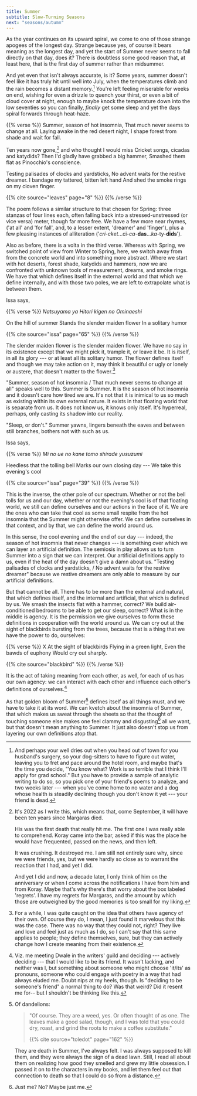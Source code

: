 ```yaml
---
title: Summer
subtitle: Slow-Turning Seasons
next: "seasons/autumn"
---
```


As the year continues on its upward spiral, we come to one of those strange apogees of the longest day. Strange because yes, of course it bears meaning as the longest day, and yet the start of Summer never seems to fall directly on that day, does it? There is doubtless some good reason that, at least here, that is the first day of summer rather than midsummer.

And yet even that isn't always accurate, is it? Some years, summer doesn't feel like it has truly hit until well into July, when the temperatures climb and the rain becomes a distant memory.[^13] You're left feeling miserable for weeks on end, wishing for even a drizzle to quench your thirst, or even a bit of cloud cover at night, enough to maybe knock the temperature down into the low seventies so you can finally, *finally* get some sleep and yet the days spiral forwards through heat-haze.

{{% verse %}}
Summer, season of hot insomnia,
That much never seems to change at all.
Laying awake in the red desert night,
I shape forest from shade and wait for fall.

Ten years now gone,[^14] and who thought I would miss
Cricket songs, cicadas and katydids?
Then I'd gladly have grabbed a big hammer,
Smashed them flat as Pinocchio's conscience.

Testing palisades of clocks and yardsticks,
No advent waits for the restive dreamer.
I bandage my tattered, bitten left hand
And shed the smoke rings on my cloven finger.

{{% cite source="leaves" page="8" %}}
{{% /verse %}}

The poem follows a similar structure to that chosen for Spring: three stanzas of four lines each, often falling back into a stressed-unstressed (or vice versa) meter, though far more free. We have a few more near rhymes, ('at all' and 'for fall', and, to a lesser extent, 'dreamer' and 'finger'), plus a few pleasing instances of alliteration ('*cri*-*cket*...ci-*ca*-**das**...*ka*-ty-**dids**').

Also as before, there is a volta in the third verse. Whereas with Spring, we switched point of view from Winter to Spring, here, we switch away from from the concrete world and into something more abstract. Where we start with hot deserts, forest shade, katydids and hammers, now we are confronted with unknown tools of measurement, dreams, and smoke rings. We have that which defines itself in the external world and that which we define internally, and with those two poles, we are left to extrapolate what is between them.

Issa says,

{{% verse %}}
*Natsuyama ya*
*Hitori kigen no*
*Ominaeshi*

On the hill of summer
Stands the slender maiden flower
In a solitary humor

{{% cite source="issa" page="65" %}}
{{% /verse %}}

The slender maiden flower is the slender maiden flower. We have no say in its existence except that we might pick it, trample it, or leave it be. It is itself, in all its glory --- or at least all its solitary humor. The flower defines itself and though we may take action on it, may think it beautiful or ugly or lonely or austere, that doesn't matter to the flower.[^15]

"Summer, season of hot insomnia / That much never seems to change at all" speaks well to this. Summer is Summer. It is the season of hot insomnia and it doesn't care how tired we are. It's not that it is inimical to us so much as existing within its own external nature. It exists in that floating world that is separate from us. It does not know us, it knows only itself. It's hyperreal, perhaps, only casting its shadow into our reality.

"Sleep, or don't." Summer yawns, lingers beneath the eaves and between still branches, bothers not with such as us.

Issa says,

{{% verse %}}
*Mi no ue no*
*kane tomo shirade*
*yusuzumi*

Heedless that the tolling bell
Marks our own closing day ---
We take this evening's cool

{{% cite source="issa" page="39" %}}
{{% /verse %}}

This is the inverse, the other pole of our spectrum. Whether or not the bell tolls for us and our day, whether or not the evening's cool is of that floating world, we still can define ourselves and our actions in the face of it. We are the ones who can take that cool as some small respite from the hot insomnia that the Summer might otherwise offer. We can define ourselves in that context, and by that, we can define the world around us.

In this sense, the cool evening and the end of our day --- indeed, the season of hot insomnia that never changes --- is something over which we can layer an artificial definition. The semiosis in play allows us to turn Summer into a sign that we can interpret. Our artificial definitions apply to us, even if the heat of the day doesn't give a damn about us. "Testing palisades of clocks and yardsticks, / No advent waits for the restive dreamer" because we restive dreamers are only able to measure by our artificial definitions.

But that cannot be all. There has to be more than the external and natural, that which defines itself, and the internal and artificial, that which is defined by us. We smash the insects flat with a hammer, correct? We build air-conditioned bedrooms to be able to get our sleep, correct? What is in the middle is agency. It is the permission we give ourselves to form these definitions in cooperation with the world around us. We can cry out at the sight of blackbirds bursting from the trees, because that is a thing that we have the power to do, ourselves:

{{% verse %}}
X
At the sight of blackbirds
Flying in a green light,
Even the bawds of euphony
Would cry out sharply.

{{% cite source="blackbird" %}}
{{% /verse %}}

It is the act of taking meaning from each other, as well, for each of us has our own agency: we can interact with each other and influence each other's definitions of ourselves.[^17]

As that golden bloom of Summer[^18] defines itself as all things must, and we have to take it at its word. We can kvetch about the insomnia of Summer, that which makes us sweat through the sheets so that the thought of touching someone else makes one feel clammy and disgusting[^19] all we want, but that doesn't mean anything to Summer. It just also doesn't stop us from layering our own definitions atop that.

[^13]: And perhaps your well dries out when you head out of town for you husband's surgery, so your dog-sitters to have to figure out water, leaving you to fret and pace around the hotel room, and maybe that's the time you decide, "You know what? Work is so terrible that I think I'll apply for grad school." But you have to provide a sample of analytic writing to do so, so you pick one of your friend's poems to analyze, and two weeks later --- when you've come home to no water and a dog whose health is steadily declining though you don't know it yet --- your friend is dead.

[^14]: It's 2022 as I write this, which means that, come September, it will have been ten years since Margaras died.

    His was the first death that really hit me. The first one I was really able to comprehend. Koray came into the bar, asked if this was the place he would have frequented, passed on the news, and then left.

    It was crushing. It destroyed me. I am still not entirely sure why, since we were friends, yes, but we were hardly so close as to warrant the reaction that I had, and yet I did.[^14-1]

    And yet I did and now, a decade later, I only think of him on the anniversary or when I come across the notifications I have from him and from Koray. Maybe that's why there's that worry about the box labeled 'regrets'. I have my regrets for Margaras, and the amount by which those are outweighed by the good memories is too small for my liking.

[^14-1]: Not unlike Dwale, I suppose. Perhaps a good chunk of this --- of both of their deaths --- is due to just how little I interacted with them through anything other than text. I met Dwale once in person, and never met Margaras. I listened to Margaras's music and listened to audio versions of Dwale's stories, but other than that, they were relegated to words on a screen.

[^15]: For a while, I was quite caught on the idea that others have agency of their own. Of course they do, I mean, I just found it marvelous that this was the case. There was no way that they could not, right? They live and love and feel just as much as I do, so I can't say that this same applies to people; they define themselves, sure, but they can actively change how I create meaning from their existence.[^15-1]

[^15-1]: Of course, having written this, I feel bad for the flower. Perhaps it desperately wants to be seen as austere instead of lonely, as beautiful instead of ugly. Ask a botanist.

[^17]: Viz. me meeting Dwale in the writers' guild and deciding --- actively deciding --- that I would like to be its friend. It wasn't lacking, and neither was I, but something about someone who might choose 'it/its' as pronouns, someone who could engage with poetry in a way that had always eluded me. Doubt nips at my heels, though. Is "deciding to be someone's friend" a normal thing to do? Was that weird? Did it resent me for-- but I shouldn't be thinking like this.

[^18]: Of dandelions:

    > "Of course. They are a weed, yes. Or often thought of as one. The leaves make a good salad, though, and I was told that you could dry, roast, and grind the roots to make a coffee substitute."
    >
    > {{% cite source="toledot" page="162" %}}

    They are death in Summer, I've always felt. I was always supposed to kill them, and they were always the sign of a dead lawn. Still, I read all about them on realizing how good they smelled and grew my little obsession. I passed it on to the characters in my books, and let them feel out that connection to death so that I could do so from a distance.

[^19]: Just me? No? Maybe just me.
